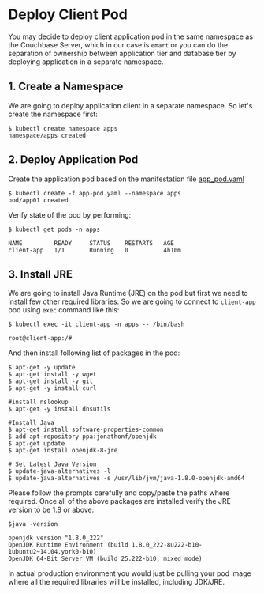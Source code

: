 # Deploy Client Pod

You may decide to deploy client application pod in the same namespace as the Couchbase Server, which in our case is ```emart``` or you can do the separation of ownership between application tier and database tier by deploying application in a separate namespace.

## 1. Create a Namespace

We are going to deploy application client in a separate namespace. So let's create the namespace first:

```
$ kubectl create namespace apps
namespace/apps created
```

## 2. Deploy Application Pod

Create the application pod based on the manifestation file [app_pod.yaml](../files/app-pod.yaml)

```
$ kubectl create -f app-pod.yaml --namespace apps
pod/app01 created
```

Verify state of the pod by performing:

```
$ kubectl get pods -n apps

NAME         READY     STATUS    RESTARTS   AGE
client-app   1/1       Running   0          4h10m
```

## 3. Install JRE

We are going to install Java Runtime (JRE) on the pod but first we need to install few other required libraries. So we are going to connect to ```client-app``` pod using ```exec``` command like this:

```
$ kubectl exec -it client-app -n apps -- /bin/bash

root@client-app:/#
```

And then install following list of packages in the pod:

```
$ apt-get -y update
$ apt-get install -y wget
$ apt-get install -y git
$ apt-get -y install curl

#install nslookup
$ apt-get -y install dnsutils

#Install Java
$ apt-get install software-properties-common
$ add-apt-repository ppa:jonathonf/openjdk
$ apt-get update
$ apt-get install openjdk-8-jre

# Set Latest Java Version
$ update-java-alternatives -l
$ update-java-alternatives -s /usr/lib/jvm/java-1.8.0-openjdk-amd64

```

Please follow the prompts carefully and copy/paste the paths where required. Once all of the above packages are installed verify the JRE version to be 1.8 or above:

```
$java -version

openjdk version "1.8.0_222"
OpenJDK Runtime Environment (build 1.8.0_222-8u222-b10-1ubuntu2~14.04.york0-b10)
OpenJDK 64-Bit Server VM (build 25.222-b10, mixed mode)   
```
In actual production environment you would just be pulling your pod image where all the required libraries will be installed, including JDK/JRE.
